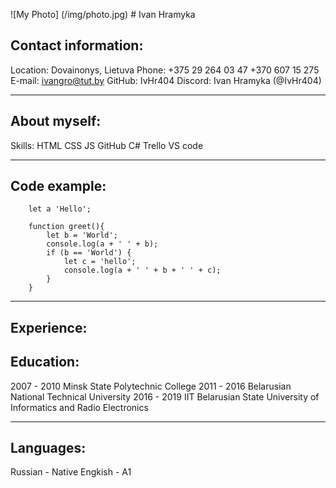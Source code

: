 ![My Photo] (/img/photo.jpg) # Ivan Hramyka

## Contact information:

Location: Dovainonys, Lietuva
Phone: +375 29 264 03 47
+370 607 15 275
E-mail: ivangro@tut.by
GitHub: IvHr404
Discord: Ivan Hramyka (@IvHr404)

---

## About myself:

Skills:
HTML
CSS
JS
GitHub
C#
Trello
VS code

---

## Code example:

```
    let a 'Hello';

    function greet(){
        let b = 'World';
        console.log(a + ' ' + b);
        if (b == 'World') {
            let c = 'hello';
            console.log(a + ' ' + b + ' ' + c);
        }
    }
```

---

## Experience:

## Education:

2007 - 2010 Minsk State Polytechnic College
2011 - 2016 Belarusian National Technical University
2016 - 2019 IIT Belarusian State University of Informatics and Radio Electronics

---

## Languages:

Russian - Native
Engkish - A1
